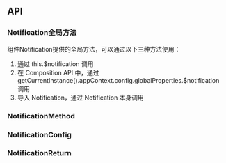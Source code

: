 ## API

### Notification全局方法

组件<yc-tag>Notification</yc-tag>提供的全局方法，可以通过以下三种方法使用：

1. 通过 <yc-tag>this.$notification</yc-tag> 调用
2. 在 Composition API 中，通过 <yc-tag>getCurrentInstance().appContext.config.globalProperties.$notification</yc-tag> 调用
3. 导入 Notification，通过 <yc-tag>Notification</yc-tag> 本身调用

### NotificationMethod

<field-table :data="notificationMethodProps"/>

### NotificationConfig

<field-table :data="notificationConfigProps"/>

### NotificationReturn

<field-table :data="notificationReturnProps"/>

<script setup>
import { ref } from 'vue';

const notificationMethodProps = ref([
  {
    name: 'info',
    desc: '显示信息提醒框',
    type: '( config: string | NotificationConfig, appContext?: AppContext ) => NotificationReturn',
    value: '-',
  },
  {
    name: 'success',
    desc: '显示成功提醒框',
    type: '( config: string | NotificationConfig, appContext?: AppContext ) => NotificationReturn',
    value: '-',
  },
  {
    name: 'warning',
    desc: '显示警告提醒框',
    type: '( config: string | NotificationConfig, appContext?: AppContext ) => NotificationReturn',
    value: '-',
  },
  {
    name: 'error',
    desc: '显示错误提醒框',
    type: '( config: string | NotificationConfig, appContext?: AppContext ) => NotificationReturn',
    value: '-',
  },
  {
    name: 'remove',
    desc: '清除对应 id 的提醒框',
    type: '(id: string) => void',
    value: '-',
  },
  {
    name: 'clear',
    desc: '清除全部提醒框',
    type: '(position?: NotificationPosition) => void',
    value: '-',
  },
]);

const notificationConfigProps = ref([
  {
    name: 'content',
    desc: '内容',
    type: 'RenderContent',
    value: '-',
  },
  {
    name: 'title',
    desc: '标题',
    type: 'RenderContent',
    value: '-',
  },
  {
    name: 'icon',
    desc: '图标',
    type: 'RenderFunction',
    value: '-',
  },
  {
    name: 'id',
    desc: '唯一id',
    type: 'string',
    value: '-',
  },
  {
    name: 'style',
    desc: '样式',
    type: 'CSSProperties',
    value: '-',
  },
  {
    name: 'class',
    desc: '样式类名',
    type: 'ClassName',
    value: '-',
  },
  {
    name: 'position',
    desc: '位置',
    type: '\'topLeft\'|\'topRight\'|\'bottomLeft\'|\'bottomRight\'',
    value: '-',
  },
  {
    name: 'showIcon',
    desc: '是否显示图标',
    type: 'boolean',
    value: 'true',
  },
  {
    name: 'closable',
    desc: '是否可关闭',
    type: 'boolean',
    value: 'false',
  },
  {
    name: 'duration',
    desc: '显示的持续时间，单位为 ms',
    type: 'number',
    value: '3000',
  },
  {
    name: 'footer',
    desc: '底部内容',
    type: 'RenderFunction',
    value: '- (2.25.0)',
  },
  {
    name: 'closeIcon',
    desc: '关闭按钮图标',
    type: 'RenderFunction',
    value: '-',
  },
  {
    name: 'closeIconElement',
    desc: '关闭按钮元素',
    type: 'RenderFunction',
    value: '-',
  },
  {
    name: 'onClose',
    desc: '关闭时的回调函数',
    type: '(id: number | string) => void',
    value: '-',
  },
]);

const notificationReturnProps = ref([
  {
    name: 'close',
    desc: '关闭当前通知提醒框',
    type: '() => void',
    value: '-',
  },
]);
</script>
